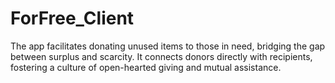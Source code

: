 # ForFree_Client
The app facilitates donating unused items to those in need, bridging the gap between surplus and scarcity. It connects donors directly with recipients, fostering a culture of open-hearted giving and mutual assistance.
